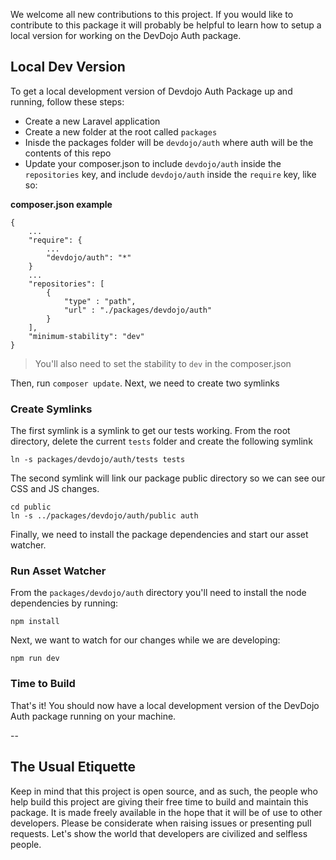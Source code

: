 We welcome all new contributions to this project. If you would like to contribute to this package it will probably be helpful to learn how to setup a local version for working on the DevDojo Auth package.

## Local Dev Version

To get a local development version of Devdojo Auth Package up and running, follow these steps:

- Create a new Laravel application
- Create a new folder at the root called `packages`
- Inisde the packages folder will be `devdojo/auth` where auth will be the contents of this repo
- Update your composer.json to include `devdojo/auth` inside the `repositories` key, and include `devdojo/auth` inside the `require` key, like so:

**composer.json example**

```
{
    ...
    "require": {
        ...
        "devdojo/auth": "*"
    }
    ...
    "repositories": [
        {
            "type" : "path",
            "url" : "./packages/devdojo/auth"
        }
    ],
    "minimum-stability": "dev"
}
```

> You'll also need to set the stability to `dev` in the composer.json

Then, run `composer update`. Next, we need to create two symlinks

### Create Symlinks

The first symlink is a symlink to get our tests working. From the root directory, delete the current `tests` folder and create the following symlink

```
ln -s packages/devdojo/auth/tests tests 
```

The second symlink will link our package public directory so we can see our CSS and JS changes.

```
cd public
ln -s ../packages/devdojo/auth/public auth
```

Finally, we need to install the package dependencies and start our asset watcher.

### Run Asset Watcher

From the `packages/devdojo/auth` directory you'll need to install the node dependencies by running:

```shell
npm install
```

Next, we want to watch for our changes while we are developing:

```shell
npm run dev
```

### Time to Build

That's it! You should now have a local development version of the DevDojo Auth package running on your machine.

--

## The Usual Etiquette

Keep in mind that this project is open source, and as such, the people who help build this project are giving their free time to build and maintain this package. It is made freely available in the hope that it will be of use to other developers. Please be considerate when raising issues or presenting pull requests. Let's show the world that developers are civilized and selfless people.